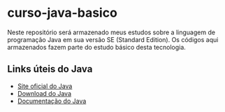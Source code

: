 # curso-java-basico

Neste repositório será armazenado meus estudos sobre a linguagem de programação Java em sua versão SE (Standard Edition). Os códigos aqui armazenados fazem parte do estudo básico desta tecnologia.

## Links úteis do Java

* [Site oficial do Java]( https://www.oracle.com/)
* [Download do Java]( http://www.oracle.com/technetwork/pt/java/javase/downloads/)
* [Documentação do Java](http://www.oracle.com/technetwork/pt/java/javase/documentation/index.html)
